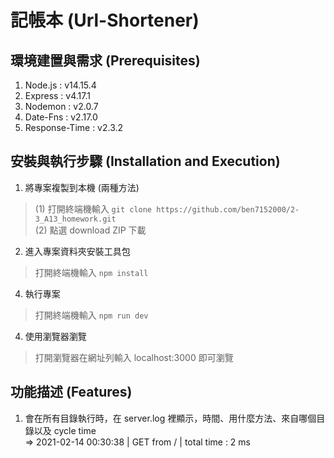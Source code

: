 # 記帳本 (Url-Shortener)

## 環境建置與需求 (Prerequisites)
1. Node.js : v14.15.4
2. Express : v4.17.1
3. Nodemon : v2.0.7
4. Date-Fns : v2.17.0
5. Response-Time : v2.3.2

## 安裝與執行步驟 (Installation and Execution)
1. 將專案複製到本機 (兩種方法)
> (1) 打開終端機輸入 
`git clone https://github.com/ben7152000/2-3_A13_homework.git`</br>
(2) 點選 download ZIP 下載

2. 進入專案資料夾安裝工具包
> 打開終端機輸入
`npm install`

4. 執行專案
> 打開終端機輸入 
`npm run dev`

4. 使用瀏覽器瀏覽</br>
> 打開瀏覽器在網址列輸入 localhost:3000 即可瀏覽

## 功能描述 (Features)
1. 會在所有目錄執行時，在 server.log 裡顯示，時間、用什麼方法、來自哪個目錄以及 cycle time</br>
=> 2021-02-14 00:30:38 | GET from / | total time : 2 ms